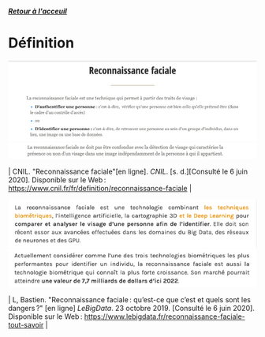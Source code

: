 ##### [Retour à l'acceuil](index.md) 

# Définition


![Définition de la reconnaissance faciale](images/DEFRF.png)
![Définition de la reconnaissance faciale 2](images/CNILSUITE.png)

| CNIL. "Reconnaissance faciale"[en ligne]. *CNIL*. [s. d.][Consulté le 6 juin 2020]. Disponible sur le Web : <https://www.cnil.fr/fr/definition/reconnaissance-faciale> |

![Définition de la reconnaissance faciale n°2](images/DEF21.png)
![Définition de la reconnaissance faciale n°2](images/DEF2.png)

| L, Bastien. "Reconnaissance faciale : qu’est-ce que c’est et quels sont les dangers ?" [en ligne] *LeBigData*. 23 octobre 2019. [Consulté le 6 juin 2020]. Disponible sur le Web : <https://www.lebigdata.fr/reconnaissance-faciale-tout-savoir> |
